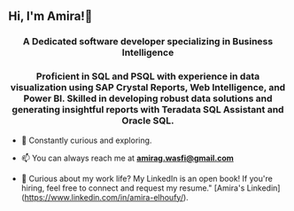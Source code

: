## Hi, I'm Amira!👋
<h3 align="center">A Dedicated software developer specializing in Business Intelligence</h3>
<h3 align="center">Proficient in SQL and PSQL with experience in data visualization using SAP Crystal Reports, Web Intelligence, and Power BI. Skilled in developing robust data solutions and generating insightful reports with Teradata SQL Assistant and Oracle SQL.</h3>

- 🌟 Constantly curious and exploring.

- 📫 You can always reach me at **amirag.wasfi@gmail.com**

- 📄 Curious about my work life? My LinkedIn is an open book!  If you're hiring, feel free to connect and request my resume." [Amira's Linkedin] (https://www.linkedin.com/in/amira-elhoufy/).

<!--
**Amiraelhoufy/Amiraelhoufy** is a ✨ _special_ ✨ repository because its `README.md` (this file) appears on your GitHub profile.

Here are some ideas to get you started:

- 🔭 I’m currently working on ...
- 🌱 I’m currently learning ...
- 👯 I’m looking to collaborate on ...
- 🤔 I’m looking for help with ...
- 💬 Ask me about ...
- 📫 How to reach me: ...
- 😄 Pronouns: ...
- ⚡ Fun fact: ...
-->
